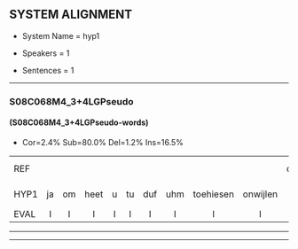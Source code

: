 
## SYSTEM ALIGNMENT

- System Name = hyp1

- Speakers = 1

- Sentences = 1

---

### S08C068M4_3+4LGPseudo

#### (S08C068M4_3+4LGPseudo-words)

- Cor=2.4%	Sub=80.0%	Del=1.2%	Ins=16.5%

|  |  |  |  |  |  |  |  |  |  |  |  |  |  |  |  |  |  |  |  |  |  |  |  |  |  |  |  |  |  |  |  |  |  |  |  |  |  |  |  |  |  |  |  |  |  |  |  |  |  |  |  |  |  |  |  |  |  |  |  |  |  |  |  |  |  |  |  |  |  |  |  |  |  |  |  |  |  |  |  |  |  |  |  |  |  |
|:--- |:---:|:---:|:---:|:---:|:---:|:---:|:---:|:---:|:---:|:---:|:---:|:---:|:---:|:---:|:---:|:---:|:---:|:---:|:---:|:---:|:---:|:---:|:---:|:---:|:---:|:---:|:---:|:---:|:---:|:---:|:---:|:---:|:---:|:---:|:---:|:---:|:---:|:---:|:---:|:---:|:---:|:---:|:---:|:---:|:---:|:---:|:---:|:---:|:---:|:---:|:---:|:---:|:---:|:---:|:---:|:---:|:---:|:---:|:---:|:---:|:---:|:---:|:---:|:---:|:---:|:---:|:---:|:---:|:---:|:---:|:---:|:---:|:---:|:---:|:---:|:---:|:---:|:---:|:---:|:---:|:---:|:---:|:---:|:---:|:---:|
| REF |  |  |  |  |  |  |  |  |  | ometuif | * | * | toejietsen | oonwijlen | jattesiet | nurudien | * | * | stoenydaas | * | * | deuveltek | juitonie | gevijdel | sidowaan | spekkeraai | * | * | * | wachteniek |  |  |  |  |  | * | verpierik | nappegreeuw | * | * | *(marathon) | *t | mantaroen | * | schielendaspen | crobeklunker | * | * | * | kabbestepen | verwarig | ooiebiekje | fandelig | jalekrewen | smoralij | zeekvlachine | kanaroe | toineetlijgen | * | meitsegrok | kantelogsten | * | * | * | ondermind | choporatie | * | zennebral | * | ijraspangen | blottenduuf | * | girdofhaalder | tobbermoeit | poentalschouden | * | havedil | * | verbrakkertje | gerauwejaak | * | hapeneren | * | * | * |
| HYP1 | ja | om | heet | u | tu | duf | uhm | toehiesen | onwijlen | ja | te | sit | ur | nuredien | tun | stundise | uh | jeuvelv | tek | uh | jutoni | uh | gevedel | uh | cidowan | uh | ga | pen | speckerliv | wachteniek | verpil | verpilik | nape | greeuw | maraton | uh | mamtarun | schil | schillen | daspen | shobeek | scbeek | klunker | ka | kabes | tepen | verwaarig | o | jebiekje | vandellig | jallekeeuwen | smorale | ziikflagcine | kenmaar | ho | tonetel | tegen | meje | grok | ka | kalde | lo | lo | -wochten | ondermind |  | gjopo | rati | zenbraw | ons | eraspanen | botendof | du | gillof | harder | te | bermoed | puental | schouden | haveldil | vervebrakkertje | gegauwjak | hapelin | apel | haenn |
| EVAL | I | I | I | I | I | I | I | I | I | S | S | S | S | S | S | S | S | S | S | S | S | S | S | S | S | S | S | S | S |  | I | I | I | I | I | S | S | S | S | S | S | S | S | S | S | S | S | S | S | S | S | S | S | S | S | S | S | S | S | S | S | S | S | S |  | D | S | S | S | S | S | S | S | S | S | S | S | S | S | S | S | S | S | S | S |
---

---
